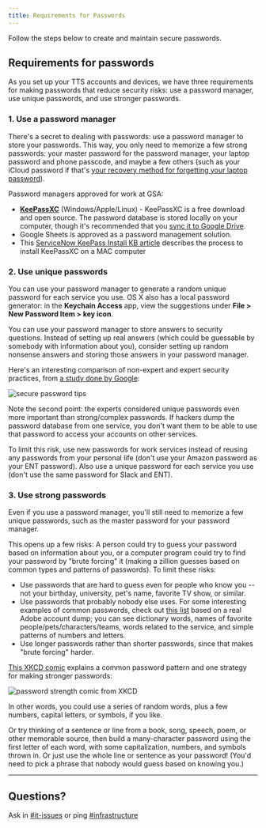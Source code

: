 ```yaml
---
title: Requirements for Passwords
---
```


Follow the steps below to create and maintain secure passwords.

## Requirements for passwords

As you set up your TTS accounts and devices, we have three requirements for making passwords that reduce security risks: use a password manager, use unique passwords, and use stronger passwords.

### 1. Use a password manager

There's a secret to dealing with passwords: use a password manager to store your passwords. This way, you only need to memorize a few strong passwords: your master password for the password manager, your laptop password and phone passcode, and maybe a few others (such as your iCloud password if that's [your recovery method for forgetting your laptop password]({{site.baseurl}}/equipment/#laptop)).

Password managers approved for work at GSA:

- [**KeePassXC**](https://keepassxc.org/) (Windows/Apple/Linux) - KeePassXC is a free download and open source. The password database is stored locally on your computer, though it's recommended that you [sync it to Google Drive]({{site.baseurl}}/google-drive/#local-editing).
- Google Sheets is approved as a password management solution.
- This [ServiceNow KeePass Install KB article](https://gsa.service-now.com/sp/?id=kb_article&sys_id=74524c55dbe067043068fd0d0f961969) describes the process to install KeePassXC on a MAC computer


### 2. Use unique passwords

You can use your password manager to generate a random unique password for each service you use. OS X also has a local password generator: in the **Keychain Access** app, view the suggestions under **File > New Password Item > key icon**.

You can use your password manager to store answers to security questions. Instead of setting up real answers (which could be guessable by somebody with information about you), consider setting up random nonsense answers and storing those answers in your password manager.

Here's an interesting comparison of non-expert and expert security practices, from [a study done by Google](http://googleonlinesecurity.blogspot.com/2015/07/new-research-comparing-how-security.html):

<img src="{{site.baseurl}}/images/equipment/1.png" alt="secure password tips" />

Note the second point: the experts considered unique passwords even more important than strong/complex passwords. If hackers dump the password database from one service, you don't want them to be able to use that password to access your accounts on other services.

To limit this risk, use new passwords for work services instead of reusing any passwords from your personal life (don't use your Amazon password as your ENT password). Also use a unique password for each service you use (don't use the same password for Slack and ENT).

### 3. Use strong passwords

Even if you use a password manager, you'll still need to memorize a few unique passwords, such as the master password for your password manager.

This opens up a few risks: A person could try to guess your password based on information about you, or a computer program could try to find your password by "brute forcing" it (making a zillion guesses based on common types and patterns of passwords). To limit these risks:

- Use passwords that are hard to guess even for people who know you -- not your birthday, university, pet's name, favorite TV show, or similar.
- Use passwords that probably nobody else uses. For some interesting examples of common passwords, check out [this list](https://web.archive.org/web/20151005001104/http://stricture-group.com/files/adobe-top100.txt) based on a real Adobe account dump; you can see dictionary words, names of favorite people/pets/characters/teams, words related to the service, and simple patterns of numbers and letters.
- Use longer passwords rather than shorter passwords, since that makes "brute forcing" harder.

[This XKCD comic](https://xkcd.com/936/) explains a common password pattern and one strategy for making stronger passwords:

<img src="http://imgs.xkcd.com/comics/password_strength.png" alt="password strength comic from XKCD" />

In other words, you could use a series of random words, plus a few numbers, capital letters, or symbols, if you like.

Or try thinking of a sentence or line from a book, song, speech, poem, or other memorable source, then build a many-character password using the first letter of each word, with some capitalization, numbers, and symbols thrown in. Or just use the whole line or sentence as your password! (You'd need to pick a phrase that nobody would guess based on knowing you.)

---

## Questions?

Ask in [#it-issues](https://gsa-tts.slack.com/messages/questions/) or ping [#infrastructure](https://gsa-tts.slack.com/messages/infrastructure)
